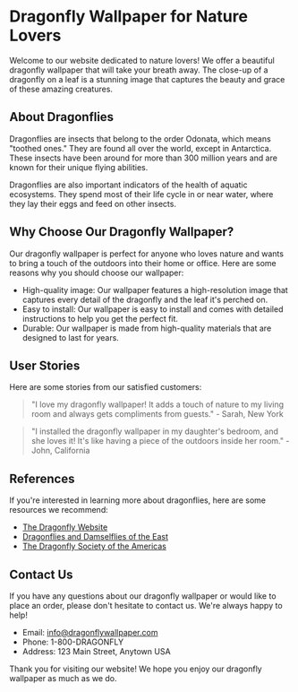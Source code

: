 <!--
Write me content for website with wallpaper which alt text is:

"A close-up of a dragonfly on a leaf"

The name/title of the page should not be 1:1 copy of the alt text but rather a real content of the website which is using this wallpaper.

- Use markdown format 
- Start with the heading
- The content should look like a real website 
- Include real sections like references, contact, user stories, etc. use things relevant to the page purpose.
- Feel free to use structure like headings, bullets, numbering, blockquotes, paragraphs, horizontal lines, etc.
- You can use formatting like bold or _italic_
- You can include UTF-8 emojis
- Links should be only #hash anchors (and you can refer to the document itself)
- Do not include images
-->

<!--font:"Montserrat"-->

# Dragonfly Wallpaper for Nature Lovers

Welcome to our website dedicated to nature lovers! We offer a beautiful dragonfly wallpaper that will take your breath away. The close-up of a dragonfly on a leaf is a stunning image that captures the beauty and grace of these amazing creatures.

## About Dragonflies

Dragonflies are insects that belong to the order Odonata, which means "toothed ones." They are found all over the world, except in Antarctica. These insects have been around for more than 300 million years and are known for their unique flying abilities. 

Dragonflies are also important indicators of the health of aquatic ecosystems. They spend most of their life cycle in or near water, where they lay their eggs and feed on other insects. 

## Why Choose Our Dragonfly Wallpaper?

Our dragonfly wallpaper is perfect for anyone who loves nature and wants to bring a touch of the outdoors into their home or office. Here are some reasons why you should choose our wallpaper:

- High-quality image: Our wallpaper features a high-resolution image that captures every detail of the dragonfly and the leaf it's perched on.
- Easy to install: Our wallpaper is easy to install and comes with detailed instructions to help you get the perfect fit.
- Durable: Our wallpaper is made from high-quality materials that are designed to last for years.

## User Stories

Here are some stories from our satisfied customers:

> "I love my dragonfly wallpaper! It adds a touch of nature to my living room and always gets compliments from guests." - Sarah, New York

> "I installed the dragonfly wallpaper in my daughter's bedroom, and she loves it! It's like having a piece of the outdoors inside her room." - John, California

## References

If you're interested in learning more about dragonflies, here are some resources we recommend:

- [The Dragonfly Website](#)
- [Dragonflies and Damselflies of the East](#)
- [The Dragonfly Society of the Americas](#)

## Contact Us

If you have any questions about our dragonfly wallpaper or would like to place an order, please don't hesitate to contact us. We're always happy to help!

- Email: [info@dragonflywallpaper.com](mailto:info@dragonflywallpaper.com)
- Phone: 1-800-DRAGONFLY
- Address: 123 Main Street, Anytown USA 

Thank you for visiting our website! We hope you enjoy our dragonfly wallpaper as much as we do.
